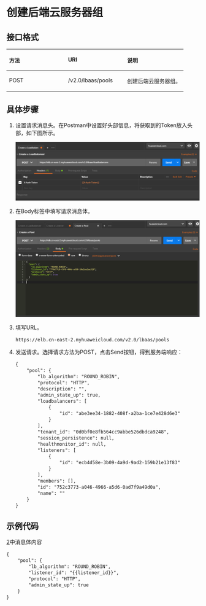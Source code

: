 # 创建后端云服务器组<a name="ZH-CN_TOPIC_0210354321"></a>

## 接口格式<a name="zh-cn_topic_0135706223_section8857414"></a>

<a name="zh-cn_topic_0135706223_table12789249"></a>
<table><thead align="left"><tr id="zh-cn_topic_0135706223_row12666702"><th class="cellrowborder" valign="top" width="33.33333333333333%" id="mcps1.1.4.1.1"><p id="zh-cn_topic_0135706223_p19369923"><a name="zh-cn_topic_0135706223_p19369923"></a><a name="zh-cn_topic_0135706223_p19369923"></a>方法</p>
</th>
<th class="cellrowborder" valign="top" width="33.33333333333333%" id="mcps1.1.4.1.2"><p id="zh-cn_topic_0135706223_p25459945"><a name="zh-cn_topic_0135706223_p25459945"></a><a name="zh-cn_topic_0135706223_p25459945"></a>URI</p>
</th>
<th class="cellrowborder" valign="top" width="33.33333333333333%" id="mcps1.1.4.1.3"><p id="zh-cn_topic_0135706223_p48989671"><a name="zh-cn_topic_0135706223_p48989671"></a><a name="zh-cn_topic_0135706223_p48989671"></a>说明</p>
</th>
</tr>
</thead>
<tbody><tr id="zh-cn_topic_0135706223_row8740454"><td class="cellrowborder" valign="top" width="33.33333333333333%" headers="mcps1.1.4.1.1 "><p id="zh-cn_topic_0135706223_p36888206"><a name="zh-cn_topic_0135706223_p36888206"></a><a name="zh-cn_topic_0135706223_p36888206"></a>POST</p>
</td>
<td class="cellrowborder" valign="top" width="33.33333333333333%" headers="mcps1.1.4.1.2 "><p id="zh-cn_topic_0135706223_p35154694"><a name="zh-cn_topic_0135706223_p35154694"></a><a name="zh-cn_topic_0135706223_p35154694"></a>/v2.0/lbaas/pools</p>
</td>
<td class="cellrowborder" valign="top" width="33.33333333333333%" headers="mcps1.1.4.1.3 "><p id="zh-cn_topic_0135706223_p28957942"><a name="zh-cn_topic_0135706223_p28957942"></a><a name="zh-cn_topic_0135706223_p28957942"></a>创建后端云服务器组。</p>
</td>
</tr>
</tbody>
</table>

## 具体步骤<a name="zh-cn_topic_0135706223_section12607865"></a>

1.  设置请求消息头。在Postman中设置好头部信息，将获取到的Token放入头部，如下图所示。

    ![](figures/zh-cn_image_0135706234.png)

2.  <a name="zh-cn_topic_0135706223_li11878413"></a>在Body标签中填写请求消息体。

    ![](figures/zh-cn_image_0135706210.png)

3.  填写URL。

    ```
    https://elb.cn-east-2.myhuaweicloud.com/v2.0/lbaas/pools
    ```

4.  发送请求。选择请求方法为POST，点击Send按钮，得到服务端响应：

    ```
    {
        "pool": {
            "lb_algorithm": "ROUND_ROBIN",
            "protocol": "HTTP",
            "description": "",
            "admin_state_up": true,
            "loadbalancers": [
                {
                    "id": "abe3ee34-1882-408f-a2ba-1ce7e428d6e3"
                }
            ],
            "tenant_id": "0d0bf0e8fb564cc9abbe526dbdca9248",
            "session_persistence": null,
            "healthmonitor_id": null,
            "listeners": [
                {
                    "id": "ecb4d58e-3b09-4a9d-9ad2-159b21e13f83"
                }
            ],
            "members": [],
            "id": "752c3773-a046-4966-a5d6-0ad7f9a49d0a",
            "name": ""
        }
    }
    ```


## 示例代码<a name="zh-cn_topic_0135706223_section14604170"></a>

[2](#zh-cn_topic_0135706223_li11878413)中消息体内容

```
{
    "pool": {
        "lb_algorithm": "ROUND_ROBIN",
        "listener_id": "{{listener_id}}",
        "protocol": "HTTP",
        "admin_state_up": true
    }
}
```

